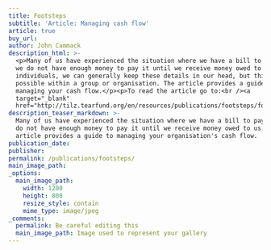 ```yaml
---
title: Footsteps
subtitle: 'Article: Managing cash flow'
article: true
buy_url:
author: John Cammack
description_html: >-
  <p>Many of us have experienced the situation where we have a bill to pay, but
  we do not have enough money to pay it until we receive money owed to us. As
  individuals, we can generally keep these details in our head, but this is not
  possible within a group or organisation. The article provides a guide to
  managing your cash flow.</p><p>To read the article go to:<br /><a
  target="_blank"
  href="http://tilz.tearfund.org/en/resources/publications/footsteps/footsteps_51-60/footsteps_57/managing_cash_flow/">tilz.tearfund.org</a></p>
description_teaser_markdown: >-
  Many of us have experienced the situation where we have a bill to pay, but we
  do not have enough money to pay it until we receive money owed to us. The
  article provides a guide to managing your organisation's cash flow.
publication_date:
publisher:
permalink: /publications/footsteps/
main_image_path:
_options:
  main_image_path:
    width: 1200
    height: 800
    resize_style: contain
    mime_type: image/jpeg
_comments:
  permalink: Be careful editing this
  main_image_path: Image used to represent your gallery
---
```

